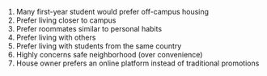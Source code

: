 1. Many first-year student would prefer off-campus housing  
2. Prefer living closer to campus
3. Prefer roommates similar to personal habits
4. Prefer living with others
5. Prefer living with students from the same country
6. Highly concerns safe neighborhood (over convenience)
7. House owner prefers an online platform instead of traditional promotions
